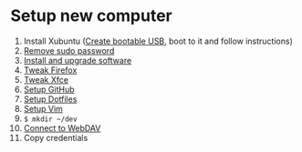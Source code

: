 # Setup new computer

1. Install Xubuntu ([Create bootable USB](/linux/create-bootable-linux-usb), boot to it and follow instructions)
1. [Remove sudo password](/linux/remove-sudo-password)
1. [Install and upgrade software](/linux/install-software)
1. [Tweak Firefox](/firefox-tweaks)
1. [Tweak Xfce](/xfce/xfce-tweaks)
1. [Setup GitHub](/git/setup-github/)
1. [Setup Dotfiles](/linux/setup-dotfiles/)
1. [Setup Vim](/vim/setup-vim/)
1. `$ mkdir ~/dev`
1. [Connect to WebDAV](/xfce/thunar-connect-to-webdav)
1. Copy credentials

